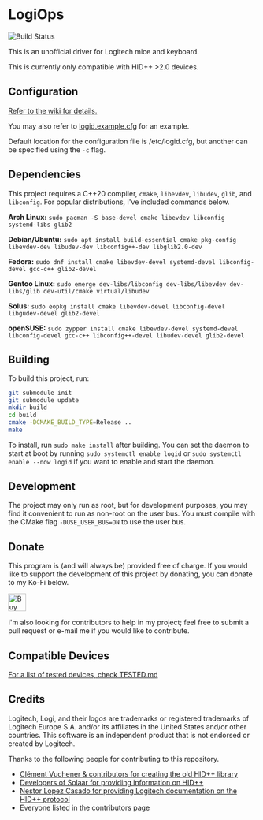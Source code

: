 # LogiOps

![Build Status](https://github.com/PixlOne/logiops/actions/workflows/build-test.yml/badge.svg)

This is an unofficial driver for Logitech mice and keyboard.

This is currently only compatible with HID++ \>2.0 devices.

## Configuration
[Refer to the wiki for details.](https://github.com/PixlOne/logiops/wiki/Configuration)

You may also refer to [logid.example.cfg](./logid.example.cfg) for an example.

Default location for the configuration file is /etc/logid.cfg, but another can be specified using the `-c` flag.

## Dependencies

This project requires a C++20 compiler, `cmake`, `libevdev`, `libudev`, `glib`, and `libconfig`.
For popular distributions, I've included commands below.

**Arch Linux:** `sudo pacman -S base-devel cmake libevdev libconfig systemd-libs glib2`

**Debian/Ubuntu:** `sudo apt install build-essential cmake pkg-config libevdev-dev libudev-dev libconfig++-dev libglib2.0-dev`

**Fedora:** `sudo dnf install cmake libevdev-devel systemd-devel libconfig-devel gcc-c++ glib2-devel`

**Gentoo Linux:** `sudo emerge dev-libs/libconfig dev-libs/libevdev dev-libs/glib dev-util/cmake virtual/libudev`

**Solus:** `sudo eopkg install cmake libevdev-devel libconfig-devel libgudev-devel glib2-devel`

**openSUSE:** `sudo zypper install cmake libevdev-devel systemd-devel libconfig-devel gcc-c++ libconfig++-devel libudev-devel glib2-devel`

## Building

To build this project, run:

```bash
git submodule init
git submodule update
mkdir build
cd build
cmake -DCMAKE_BUILD_TYPE=Release ..
make
```

To install, run `sudo make install` after building. You can set the daemon to start at boot by running `sudo systemctl enable logid` or `sudo systemctl enable --now logid` if you want to enable and start the daemon.

## Development

The project may only run as root, but for development purposes, you may find it
convenient to run as non-root on the user bus. You must compile with the CMake
flag `-DUSE_USER_BUS=ON` to use the user bus.

## Donate
This program is (and will always be) provided free of charge. If you would like to support the development of this project by donating, you can donate to my Ko-Fi below.

<a href='https://ko-fi.com/R6R81QQ9M' target='_blank'><img height='36' style='border:0px;height:36px;' src='https://cdn.ko-fi.com/cdn/kofi1.png?v=2' border='0' alt='Buy Me a Coffee at ko-fi.com' /></a>

I'm also looking for contributors to help in my project; feel free to submit a pull request or e-mail me if you would like to contribute.

## Compatible Devices

[For a list of tested devices, check TESTED.md](TESTED.md)

## Credits

Logitech, Logi, and their logos are trademarks or registered trademarks of Logitech Europe S.A. and/or its affiliates in the United States and/or other countries. This software is an independent product that is not endorsed or created by Logitech.

Thanks to the following people for contributing to this repository.

- [Clément Vuchener & contributors for creating the old HID++ library](https://github.com/cvuchener/hidpp)
- [Developers of Solaar for providing information on HID++](https://github.com/pwr-Solaar/Solaar)
- [Nestor Lopez Casado for providing Logitech documentation on the HID++ protocol](http://drive.google.com/folderview?id=0BxbRzx7vEV7eWmgwazJ3NUFfQ28)
- Everyone listed in the contributors page
